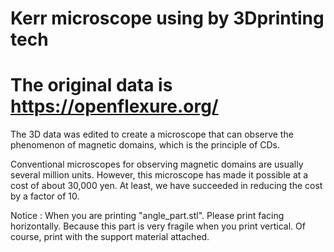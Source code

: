 # Kerr microscope using by 3Dprinting tech

# The original data is https://openflexure.org/

The 3D data was edited to create a microscope that can observe the phenomenon of magnetic domains, which is the principle of CDs.

Conventional microscopes for observing magnetic domains are usually several million units. However, this microscope has made it possible at a cost of about 30,000 yen.
At least, we have succeeded in reducing the cost by a factor of 10.

Notice : When you are printing "angle_part.stl". Please print facing horizontally. Because this part is very fragile when you print vertical. Of course, print with the support material attached.
